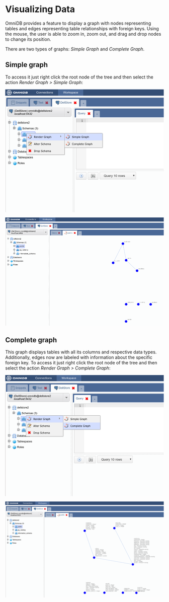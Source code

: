 # Visualizing Data

OmniDB provides a feature to display a graph with nodes representing tables and
edges representing table relationships with foreign keys. Using the mouse, the
user is able to zoom in, zoom out, and drag and drop nodes to change its
position.

There are two types of graphs: *Simple Graph* and *Complete Graph*.

## Simple graph

To access it just right click the root node of the tree and then select the
action *Render Graph > Simple Graph*:

![](../img/09_graphs_with_tables_and_relations_01.png)

![](../img/09_graphs_with_tables_and_relations_02.png)

## Complete graph

This graph displays tables with all its columns and respective data types.
Additionally, edges now are labeled with information about the specific foreign
key. To access it just right click the root node of the tree and then select the
action *Render Graph > Complete Graph*:

![](../img/09_graphs_with_tables_and_relations_03.png)

![](../img/09_graphs_with_tables_and_relations_04.png)
